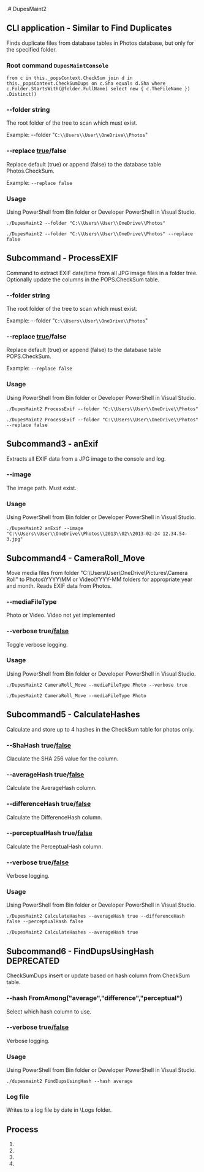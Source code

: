 .# DupesMaint2

## CLI application - Similar to Find Duplicates

Finds duplicate files from database tables in Photos database, but only for the specified folder. 

### Root command `DupesMaintConsole`

`from c in this._popsContext.CheckSum
                           join d in this._popsContext.CheckSumDups
                           on c.Sha equals d.Sha
                           where c.Folder.StartsWith(@folder.FullName)
                           select new { c.TheFileName })
                           .Distinct()`

### --folder string

The root folder of the tree to scan which must exist.

Example:  --folder "`C:\\Users\\User\\OneDrive\\Photos`"

### --replace <u>true</u>/false

Replace default (true) or append (false) to the database table Photos.CheckSum.

Example: `--replace false`

### Usage

Using PowerShell from Bin folder or Developer PowerShell in Visual Studio.

`./DupesMaint2 --folder "C:\\Users\\User\\OneDrive\\Photos"`

`./DupesMaint2 --folder "C:\\Users\\User\\OneDrive\\Photos" --replace false`

## Subcommand - ProcessEXIF

Command to extract EXIF date/time from all JPG image files in a folder tree. Optionally update the columns in the POPS.CheckSum table.

### --folder string

The root folder of the tree to scan which must exist.

Example:  --folder "`C:\\Users\\User\\OneDrive\\Photos`"

### --replace <u>true</u>/false

Replace default (true) or append (false) to the database table POPS.CheckSum.

Example: `--replace false`

### Usage

Using PowerShell from Bin folder or Developer PowerShell in Visual Studio.

`./DupesMaint2 ProcessExif --folder "C:\\Users\\User\\OneDrive\\Photos"`

`./DupesMaint2 ProcessExif --folder "C:\\Users\\User\\OneDrive\\Photos" --replace false`

## Subcommand3 - anExif

Extracts all EXIF data from a JPG image to the console and log.

### --image

The image path. Must exist.

### Usage

Using PowerShell from Bin folder or Developer PowerShell in Visual Studio.

`./DupesMaint2 anExif --image "C:\\Users\\User\\OneDrive\\Photos\\2013\\02\\2013-02-24 12.34.54-3.jpg"`

## Subcommand4 - CameraRoll_Move

Move media files from folder "C:\Users\User\OneDrive\Pictures\Camera Roll" to Photos\YYYY\MM or Video\YYYY-MM folders for appropriate year and month. Reads EXIF data from Photos.

### --mediaFileType

Photo or Video. Video not yet implemented

### --verbose true/<u>false</u>

Toggle verbose logging.

### Usage

Using PowerShell from Bin folder or Developer PowerShell in Visual Studio.

`./DupesMaint2 CameraRoll_Move --mediaFileType Photo --verbose true`

`./DupesMaint2 CameraRoll_Move --mediaFileType Photo`

## Subcommand5 - CalculateHashes

Calculate and store up to 4 hashes in the CheckSum table for photos only.

### --ShaHash                true/<u>false</u>

Claculate the SHA 256 value for the column.

### --averageHash        true/<u>false</u>

Calculate the AverageHash column.

### --differenceHash    true/<u>false</u>

Calculate the DifferenceHash column.

### --perceptualHash    true/<u>false</u>

Calculate the PerceptualHash column.

### --verbose                    true/<u>false</u>

Verbose logging.

### Usage

Using PowerShell from Bin folder or Developer PowerShell in Visual Studio.

`./DupesMaint2 CalculateHashes --averageHash true --differenceHash false --perceptualHash false`

`./DupesMaint2 CalculateHashes --averageHash true`

## Subcommand6 - FindDupsUsingHash DEPRECATED

CheckSumDups insert or update based on hash column from CheckSum table.

### --hash     FromAmong("average","difference","perceptual")

Select which hash column to use.

### --verbose    true/<u>false</u>

Verbose logging.

### Usage

Using PowerShell from Bin folder or Developer PowerShell in Visual Studio.

`./dupesmaint2 FindDupsUsingHash --hash average`

### Log file

Writes to a log file by date in \Logs folder.

## Process

1. 
2. 
3. 
4. 

